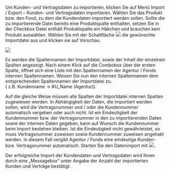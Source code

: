 
Um Kunden- und Vertragsdaten zu importieren, klicken Sie auf Menü Import / Export – Kunden- und Vertragsdaten importieren. Wählen Sie das Produkt bzw. den Fond, zu dem die Kundendaten importiert werden sollen. Sollte die zu importierende Datei bereits eine Produktspalte enthalten, setzen Sie in der Checkbox Datei enthält Produktspalte ein Häkchen und brauchen kein Produkt auswählen. Wählen Sie mit der Schaltfläche ![](http://xpecto.github.io/docs/img/img_085.png) die gewünschte Importdatei aus und klicken sie auf Vorschau.

![](http://xpecto.github.io/docs/img/img_086.png)

Es werden die Spaltennamen der Importdatei, sowie der Inhalt der einzelnen Spalten angezeigt. Nach einem Klick auf die Combobox über der ersten Spalte, öffnet sich eine Liste mit den Spaltennamen der Agentur / Fonds internen Spaltennamen. Weisen Sie nun den internen Spaltennamen dem entsprechenden Spaltennamen der Importdatei zu.  
( z.B. Kundenname -> KU\_Name (Agentur)).

Auf die gleiche Weise müssen alle Spalten der Importdatei internen Spalten zugewiesen werden. In Abhängigkeit der Daten, die importiert werden sollen, wird die Vertragsnummer und / oder die Kundennummer automatisch vergeben oder auch nicht. Ist ein Eindeutigkeit der Kundennummer bzw. der Vertragsnummer in den zu importierenden Daten sowie der internen Daten gegeben, kann auf Wunsch die Kundennummer beim Import bestehen bleiben. Ist die Eindeutigkeit nicht gewährleistet, so muss Vertragsnummer zuweisen sowie Kundennummer zuweisen angehakt werden. In diesem Fall vergibt Agentur / Fonds eine eindeutige Kunden- bzw. Vertragsnummer automatisch. Starten Sie den Datenimport mit ![](http://xpecto.github.io/docs/img/img_087.png).

Der erfolgreiche Import der Kundendaten und Vertragsdaten wird Ihnen durch eine „Messagebox" unter Angabe der Anzahl der importierten Kunden und Verträge bestätigt.


